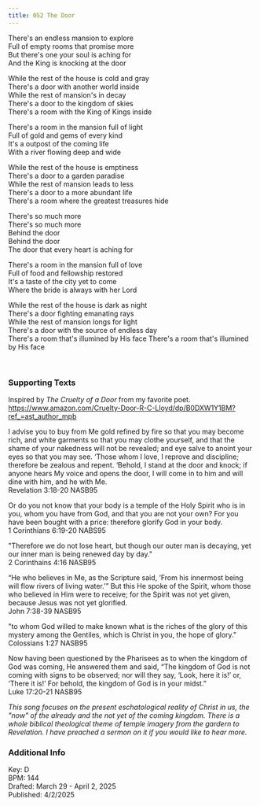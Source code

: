 ```yaml
---
title: 052 The Door
---
```


There's an endless mansion to explore \
Full of empty rooms that promise more \
But there's one your soul is aching for \
And the King is knocking at the door 

While the rest of the house is cold and gray \
There's a door with another world inside \
While the rest of mansion's in decay \
There's a door to the kingdom of skies \
There's a room with the King of Kings inside 

There's a room in the mansion full of light \
Full of gold and gems of every kind \
It's a outpost of the coming life \
With a river flowing deep and wide 

While the rest of the house is emptiness \
There's a door to a garden paradise \
While the rest of mansion leads to less \
There's a door to a more abundant life \
There's a room where the greatest treasures hide 

There's so much more \
There's so much more \
Behind the door \
Behind the door \
The door that every heart is aching for 

There's a room in the mansion full of love \
Full of food and fellowship restored \
It's a taste of the city yet to come \
Where the bride is always with her Lord

While the rest of the house is dark as night \
There's a door fighting emanating rays \
While the rest of mansion longs for light \
There's a door with the source of endless day \
There's a room that's illumined by His face
There's a room that's illumined by His face

<br /> 

### Supporting Texts ###

Inspired by _The Cruelty of a Door_ from my favorite poet. \
https://www.amazon.com/Cruelty-Door-R-C-Lloyd/dp/B0DXW1Y1BM?ref_=ast_author_mpb

I advise you to buy from Me gold refined by fire so that you may become rich, and white garments so that you may clothe yourself, and that the shame of your nakedness will not be revealed; and eye salve to anoint your eyes so that you may see. 
‘Those whom I love, I reprove and discipline; therefore be zealous and repent. 
‘Behold, I stand at the door and knock; if anyone hears My voice and opens the door, I will come in to him and will dine with him, and he with Me. \
Revelation 3:18-20 NASB95

Or do you not know that your body is a temple of the Holy Spirit who is in you, whom you have from God, and that you are not your own? 
For you have been bought with a price: therefore glorify God in your body. \
1 Corinthians 6:19-20 NABS95

"Therefore we do not lose heart, but though our outer man is decaying, yet our inner man is being renewed day by day." \
2 Corinthains 4:16 NASB95

“He who believes in Me, as the Scripture said, ‘From his innermost being will flow rivers of living water.’” 
But this He spoke of the Spirit, whom those who believed in Him were to receive; for the Spirit was not yet given, because Jesus was not yet glorified. \
John 7:38-39 NASB95

"to whom God willed to make known what is the riches of the glory of this mystery among the Gentiles, which is Christ in you, the hope of glory." \
Colossians 1:27 NASB95

Now having been questioned by the Pharisees as to when the kingdom of God was coming, He answered them and said, “The kingdom of God is not coming with signs to be observed; 
nor will they say, ‘Look, here it is!’ or, ‘There it is!’ For behold, the kingdom of God is in your midst.” \
Luke 17:20-21 NASB95

_This song focuses on the present eschatological reality of Christ in us, the "now" of the already and the not yet of the coming kingdom._
_There is a whole biblical theological theme of temple imagery from the gardern to Revelation. I have preached a sermon on it if you would like to hear more._


### Additional Info

Key: D \
BPM: 144 \
Drafted: March 29 - April 2, 2025 \
Published: 4/2/2025
